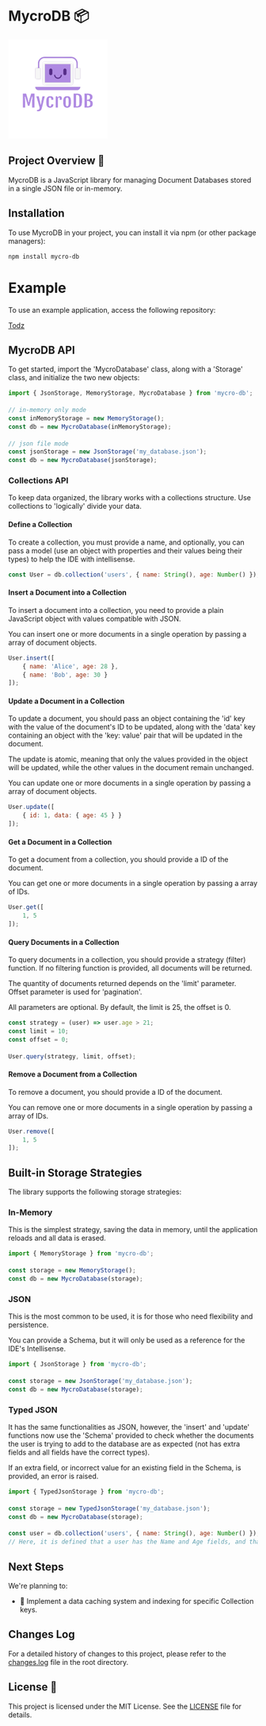 # MycroDB 📦

[![Logo](/public/logo.png)](https://www.npmjs.com/package/mycro-db)

## Project Overview 🚀

MycroDB is a JavaScript library for managing Document Databases stored in a single JSON file or in-memory.

## Installation

To use MycroDB in your project, you can install it via npm (or other package managers):

```shell
npm install mycro-db
```

# Example

To use an example application, access the following repository:

[Todz](https://github.com/Diegiwg/todz)

## MycroDB API

To get started, import the 'MycroDatabase' class, along with a 'Storage' class, and initialize the two new objects:

```javascript
import { JsonStorage, MemoryStorage, MycroDatabase } from 'mycro-db';

// in-memory only mode
const inMemoryStorage = new MemoryStorage();
const db = new MycroDatabase(inMemoryStorage);

// json file mode
const jsonStorage = new JsonStorage('my_database.json');
const db = new MycroDatabase(jsonStorage);
```

### Collections API

To keep data organized, the library works with a collections structure. Use collections to 'logically' divide your data.

#### Define a Collection

To create a collection, you must provide a name, and optionally, you can pass a model (use an object with properties and their values being their types) to help the IDE with intellisense.

```javascript
const User = db.collection('users', { name: String(), age: Number() });
```

#### Insert a Document into a Collection

To insert a document into a collection, you need to provide a plain JavaScript object with values compatible with JSON.

You can insert one or more documents in a single operation by passing a array of document objects.

```javascript
User.insert([
    { name: 'Alice', age: 28 },
    { name: 'Bob', age: 30 }
]);
```

#### Update a Document in a Collection

To update a document, you should pass an object containing the 'id' key with the value of the document's ID to be updated, along with the 'data' key containing an object with the 'key: value' pair that will be updated in the document.

The update is atomic, meaning that only the values provided in the object will be updated, while the other values in the document remain unchanged.

You can update one or more documents in a single operation by passing a array of document objects.

```javascript
User.update([
    { id: 1, data: { age: 45 } }
]);
```

#### Get a Document in a Collection

To get a document from a collection, you should provide a ID of the document.

You can get one or more documents in a single operation by passing a array of IDs.

```javascript
User.get([
    1, 5
]);
```

#### Query Documents in a Collection

To query documents in a collection, you should provide a strategy (filter) function. If no filtering function is provided, all documents will be returned.

The quantity of documents returned depends on the 'limit' parameter. Offset parameter is used for 'pagination'.

All parameters are optional. By default, the limit is 25, the offset is 0.

```javascript
const strategy = (user) => user.age > 21;
const limit = 10;
const offset = 0;

User.query(strategy, limit, offset);
```

#### Remove a Document from a Collection

To remove a document, you should provide a ID of the document.

You can remove one or more documents in a single operation by passing a array of IDs.

```javascript
User.remove([
    1, 5
]);
```

## Built-in Storage Strategies

The library supports the following storage strategies:

### In-Memory

This is the simplest strategy, saving the data in memory, until the application reloads and all data is erased.

```javascript
import { MemoryStorage } from 'mycro-db';

const storage = new MemoryStorage();
const db = new MycroDatabase(storage);
```

### JSON

This is the most common to be used, it is for those who need flexibility and persistence.

You can provide a Schema, but it will only be used as a reference for the IDE's Intellisense.

```javascript
import { JsonStorage } from 'mycro-db';

const storage = new JsonStorage('my_database.json');
const db = new MycroDatabase(storage);
```

### Typed JSON

It has the same functionalities as JSON, however, the 'insert' and 'update' functions now use the 'Schema' provided to check whether the documents the user is trying to add to the database are as expected (not has extra fields and all fields have the correct types).

If an extra field, or incorrect value for an existing field in the Schema, is provided, an error is raised.

```javascript
import { TypedJsonStorage } from 'mycro-db';

const storage = new TypedJsonStorage('my_database.json');
const db = new MycroDatabase(storage);

const user = db.collection('users', { name: String(), age: Number() });
// Here, it is defined that a user has the Name and Age fields, and that these are respectively a String and a Number.
```

## Next Steps

We're planning to:

- 🧹 Implement a data caching system and indexing for specific Collection keys.

## Changes Log

For a detailed history of changes to this project, please refer to the [changes.log](changes.log) file in the root directory.

## License 📜

This project is licensed under the MIT License. See the [LICENSE](LICENSE) file for details.
